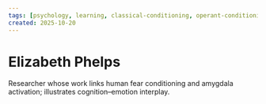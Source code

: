 ```yaml
---
tags: [psychology, learning, classical-conditioning, operant-conditioning, observational-learning, cognition]
created: 2025-10-20
---
```

# Elizabeth Phelps

Researcher whose work links human fear conditioning and amygdala activation; illustrates cognition–emotion interplay.

